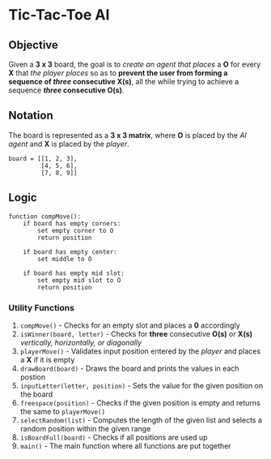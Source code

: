 # Tic-Tac-Toe AI

## Objective

Given a **3 x 3** board, the goal is to *create an agent that places* a **O** for every **X** that *the player places* so as to **prevent the user from forming a sequence of
*three* consecutive X(s)**, all the while trying to achieve a sequence ***three* consecutive O(s)**.

## Notation

The board is represented as a **3 x 3 matrix**, where **O** is placed by the *AI agent* and **X** is placed by the *player*.

    board = [[1, 2, 3],
             [4, 5, 6],
             [7, 8, 9]]

## Logic

    function compMove():
        if board has empty corners:
            set empty corner to O
            return position

        if board has empty center:
            set middle to O
            
        if board has empty mid slot:
            set empty mid slot to O
            return position
            
### Utility Functions

1. `compMove()` - Checks for an empty slot and places a **0** accordingly
2. `isWinner(board, letter)` - Checks for **three** consecutive **O(s)** or **X(s)** *vertically, horizontally, or diagonally*
3. `playerMove()` - Validates input position entered by the *player* and places a **X** if it is empty
4. `drawBoard(board)` - Draws the board and prints the values in each postion
5. `inputLetter(letter, position)` - Sets the value for the given position on the board
6. `freespace(position)` - Checks if the given position is empty and returns the same to `playerMove()`
7. `selectRandom(list)` - Computes the length of the given list and selects a random position within the given range
8. `isBoardFull(board)` - Checks if all positions are used up
9. `main()` - The main function where all functions are put together
